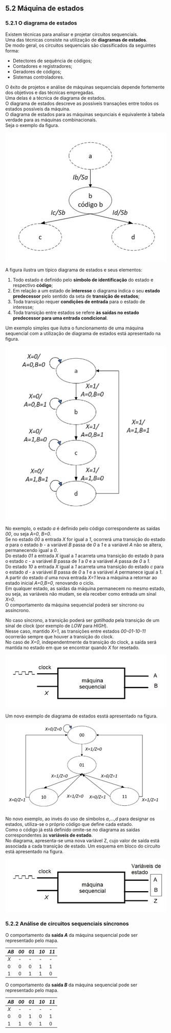 ## 5.2 Máquina de estados

### 5.2.1 O diagrama de estados

Existem técnicas para analisar e projetar circuitos sequenciais.  
Uma das técnicas consiste na utilização de **diagramas de estados**.  
De modo geral, os circuitos sequenciais são classificados da seguintes forma:  
- Detectores de sequência de códigos;
- Contadores e registradores;
- Geradores de códigos;
- Sistemas controladores.

O êxito de projetos e análise de máquinas sequenciais depende fortemente dos objetivos e das técnicas empregadas.  
Uma delas é a técnica de diagrama de estados.  
O diagrama de estados descreve as possíveis transações entre todos os estados possíveis da máquina.    
O diagrama de estados para as máquinas sequnciais é equivalente à tabela verdade para as máquinas combinacionais.  
Seja o exemplo da figura.

![Diagrama de estados](/sisdig_aulas/images_sisdig/diagramaestados.jpg)

A figura ilustra um típico diagrama de estados e seus elementos:
1. Todo estado é definido pelo **símbolo de identificação** do estado e respectivo **código**;
2. Em relação a um estado de **interesse** o diagrama indica o seu **estado predecessor** pelo sentido da seta de **transição de estados**;
3. Toda transição requer **condições de entrada** para o estado de interesse;
4. Toda transição entre estados se refere **às saídas no estado predecessor para uma entrada condicional**.

Um exemplo simples que ilutra o funcionamento de uma máquina sequencial com a utilização de diagrama de estados está apresentado na figura.

![Exemplo diagrama de estados](/sisdig_aulas/images_sisdig/exdiagramaestados.jpg)

No exemplo, o estado *a* é definido pelo código correspondente as saídas *00*, ou seja *A=0*, *B=0*.  
Se no estado *00* a entrada *X*  for igual a *1*, ocorrerá uma transição do estado *a* para o estado *b* -
a variável *B* passa de *0* a *1* e a variável *A* não se altera, permanecendo igual a *0*.  
Do estado *01* a entrada *X* igual a *1* acarreta uma transição do estado *b* para o estado *c* -
a variável *B* passa de *1* a *0* e a variável *A* passa de *0* a *1*.  
Do estado *10* a entrada *X* igual a *1* acarreta uma transição do estado *c* para o estado *d* -
a variável *B* passa de *0* a *1* e a variável *A* permanece igual a *1*.  
A partir do estado *d* uma nova entrada *X=1* leva a máquina 
a retornar ao estado inicial *A=0,B=0*, renovando o ciclo.  
Em qualquer estado, as saídas da máquina permanecem no mesmo estado, ou seja, as variáveis não mudam, se ela receber como entrada um sinal *X=0*.  
O comportamento da máquina sequencial poderá ser síncrono ou assíncrono.  

No caso síncrono, a transição poderá ser *gatilhada* pela transição de um sinal de clock (por exemplo de *LOW* para *HIGH*).   
Nesse caso, mantido *X=1*, as transições entre estados *00-01-10-11* ocorrerão sempre que houver a transição do clock.  
No caso de *X=0*, independentmente da transição do clock, a saída será mantida no estado em que se encontrar quando *X* for resetado.  

![Máquina sequencial - diagrama](/sisdig_aulas/images_sisdig/maquinasequencial.jpg)

Um novo exemplo de diagrama de estados esstá apresentado na figura.

![Exemplo diagrama de estados](/sisdig_aulas/images_sisdig/ex2diagramaestados.jpg)

No novo exemplo, ao invés do uso de símbolos *a*,...,*d* para designar os estados, utiliza-se o próprio código que define cada estado.  
Como o código já está definido omite-se no diagrama as saídas correspondentes às **variáveis de estado**.  
No diagrama, apresenta-se uma nova variável Z, cujo valor de saída está associada a cada transição de estado.
Um esquema em bloco do circuito está apresentado na figura.  

![Máquina sequencial - diagrama](/sisdig_aulas/images_sisdig/maquinasequencial2.jpg)

### 5.2.2 Análise de circuitos sequenciais síncronos

O comportamento da **saída *A*** da máquina sequencial pode ser representado pelo mapa.  

| *AB* | *00* | *01* | *10* | *11* |
| - | - | - | - | - |
| *X* | - | - | - | - |
| 0 | 0 | 0 | 1 | 1 |
| 1 | 0 | 1 | 1 | 0 |

O comportamento da **saída *B*** da máquina sequencial pode ser representado pelo mapa.  

| *AB* | *00* | *01* | *10* | *11* |
| - | - | - | - | - |
| *X* | - | - | - | - |
| 0 | 0 | 1 | 0 | 1 |
| 1 | 1 | 0 | 1 | 0 |
